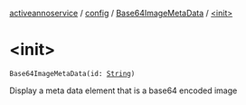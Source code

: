 [activeannoservice](../../index.md) / [config](../index.md) / [Base64ImageMetaData](index.md) / [&lt;init&gt;](./-init-.md)

# &lt;init&gt;

`Base64ImageMetaData(id: `[`String`](https://kotlinlang.org/api/latest/jvm/stdlib/kotlin/-string/index.html)`)`

Display a meta data element that is a base64 encoded image

